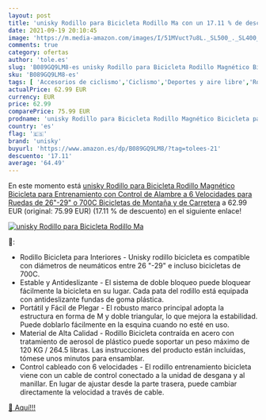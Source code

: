 ```yaml
---
layout: post
title: 'unisky Rodillo para Bicicleta Rodillo Ma con un 17.11 % de descuento'
date: 2021-09-19 20:10:45
image: 'https://m.media-amazon.com/images/I/51MVuct7u8L._SL500_._SL400_.jpg'
comments: true
category: ofertas
author: 'tole.es'
slug: 'B089GQ9LM8-es unisky Rodillo para Bicicleta Rodillo Magnético Bicicleta...'
sku: 'B089GQ9LM8-es'
tags: [ 'Accesorios de ciclismo','Ciclismo','Deportes y aire libre','Rodillos para bicicletas','Ropa y equipo para deportes','bicicleta','unisky', ]
actualPrice: 62.99 EUR
currency: EUR
price: 62.99
comparePrice: 75.99 EUR
prodname: 'unisky Rodillo para Bicicleta Rodillo Magnético Bicicleta para Entrenamiento con Control de Alambre a 6 Velocidades para Ruedas de 26"-29" o 700C Bicicletas de Montaña y de Carretera'
country: 'es'
flag: '🇪🇸'
brand: 'unisky'
buyurl: 'https://www.amazon.es/dp/B089GQ9LM8/?tag=tolees-21'
descuento: '17.11'
average: '64.49'
---
```


En este momento está [unisky Rodillo para Bicicleta Rodillo Magnético Bicicleta para Entrenamiento con Control de Alambre a 6 Velocidades para Ruedas de 26"-29" o 700C Bicicletas de Montaña y de Carretera](https://www.amazon.es/dp/B089GQ9LM8/?tag=tolees-21) a 62.99 EUR (original: 75.99 EUR) (17.11 %  de descuento) en el siguiente enlace!

[![unisky Rodillo para Bicicleta Rodillo Ma](https://m.media-amazon.com/images/I/51MVuct7u8L._SL500_._SL400_.jpg)](https://www.amazon.es/dp/B089GQ9LM8/?tag=tolees-21)

🔎:

- Rodillo Bicicleta para Interiores - Unisky rodillo bicicleta es compatible con diámetros de neumáticos entre 26 "-29" e incluso bicicletas de 700C.
- Estable y Antideslizante - El sistema de doble bloqueo puede bloquear fácilmente la bicicleta en su lugar. Cada pata del rodillo está equipada con antideslizante fundas de goma plástica.
- Portátil y Fácil de Plegar - El robusto marco principal adopta la estructura en forma de M y doble triangular, lo que mejora la estabilidad. Puede doblarlo fácilmente en la esquina cuando no esté en uso.
- Material de Alta Calidad - Rodillo Bicicleta contraída en acero con tratamiento de aerosol de plástico puede soportar un peso máximo de 120 KG / 264.5 libras. Las instrucciones del producto están incluidas, tómese unos minutos para ensamblar.
- Control cableado con 6 velocidades - El rodillo entrenamiento bicicleta viene con un cable de control conectado a la unidad de desgana y al manillar. En lugar de ajustar desde la parte trasera, puede cambiar directamente la velocidad a través de cable.

[🛒 Aquí!!!](https://www.amazon.es/dp/B089GQ9LM8/?tag=tolees-21)
